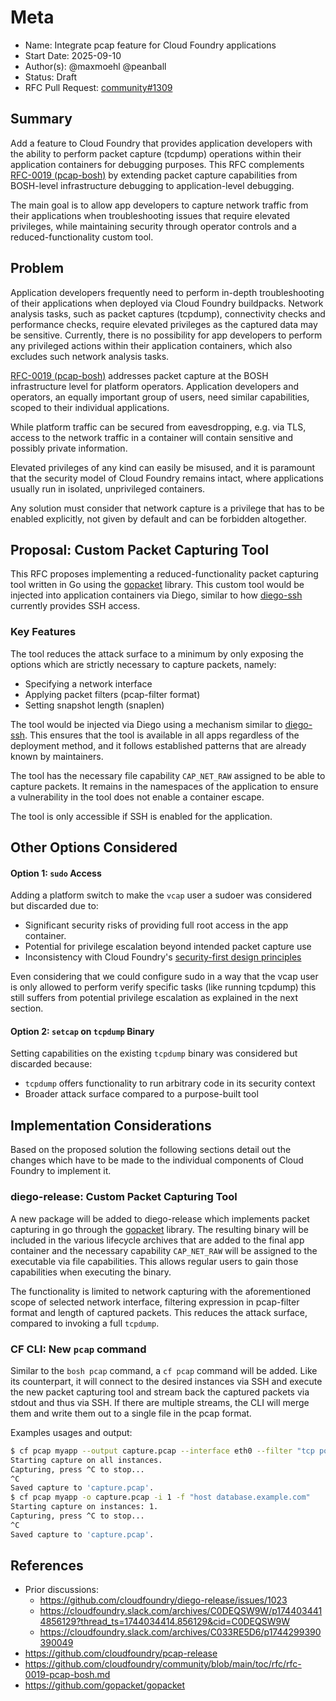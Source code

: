 # Meta
[meta]: #meta
- Name: Integrate pcap feature for Cloud Foundry applications
- Start Date: 2025-09-10
- Author(s): @maxmoehl @peanball
- Status: Draft
- RFC Pull Request: [community#1309](https://github.com/cloudfoundry/community/issues/1309)

## Summary

Add a feature to Cloud Foundry that provides application developers with the
ability to perform packet capture (tcpdump) operations within their
application containers for debugging purposes. This RFC complements
[RFC-0019 (pcap-bosh)](rfc-0019-pcap-bosh.md) by extending packet capture
capabilities from BOSH-level infrastructure debugging to application-level
debugging.

The main goal is to allow app developers to capture network traffic from
their applications when troubleshooting issues that require elevated
privileges, while maintaining security through operator controls and a
reduced-functionality custom tool.

## Problem

Application developers frequently need to perform in-depth troubleshooting
of their applications when deployed via Cloud Foundry buildpacks. Network analysis
tasks, such as packet captures (tcpdump), connectivity checks and performance
checks, require elevated privileges as the captured data may be sensitive.
Currently, there is no possibility for app developers to perform any privileged
actions within their application containers, which also excludes such network
analysis tasks.

[RFC-0019 (pcap-bosh)](rfc-0019-pcap-bosh.md) addresses packet capture
at the BOSH infrastructure level for platform operators. Application developers
and operators, an equally important group of users, need similar capabilities,
scoped to their individual applications.

While platform traffic can be secured from eavesdropping, e.g. via TLS, access
to the network traffic in a container will contain sensitive and possibly
private information. 

Elevated privileges of any kind can easily be misused, and it is paramount that
the security model of Cloud Foundry remains intact, where applications usually
run in isolated, unprivileged containers.

Any solution must consider that network capture is a privilege that has to be
enabled explicitly, not given by default and can be forbidden altogether.

## Proposal: Custom Packet Capturing Tool

This RFC proposes implementing a reduced-functionality packet capturing tool
written in Go using the [gopacket][gopacket] library. This custom tool would be
injected into application containers via Diego, similar to how [diego-ssh][diego-ssh]
currently provides SSH access.

### Key Features

The tool reduces the attack surface to a minimum by only exposing the options
which are strictly necessary to capture packets, namely:
* Specifying a network interface
* Applying packet filters (pcap-filter format)
* Setting snapshot length (snaplen)

The tool would be injected via Diego using a mechanism similar to
[diego-ssh][diego-ssh]. This ensures that the tool is available in all apps
regardless of the deployment method, and it follows established patterns that
are already known by maintainers.

The tool has the necessary file capability `CAP_NET_RAW` assigned
to be able to capture packets. It remains in the namespaces of
the application to ensure a vulnerability in the tool does not enable a
container escape.

The tool is only accessible if SSH is enabled for the application.

## Other Options Considered

#### Option 1: `sudo` Access

Adding a platform switch to make the `vcap` user a sudoer was considered but
discarded due to:
* Significant security risks of providing full root access in the app container.
* Potential for privilege escalation beyond intended packet capture use
* Inconsistency with Cloud Foundry's [security-first design principles][cf-sec]

Even considering that we could configure sudo in a way that the vcap user is
only allowed to perform verify specific tasks (like running tcpdump) this still
suffers from potential privilege escalation as explained in the next section.

#### Option 2: `setcap` on `tcpdump` Binary

Setting capabilities on the existing `tcpdump` binary was considered but
discarded because:
* `tcpdump` offers functionality to run arbitrary code in its security
  context
* Broader attack surface compared to a purpose-built tool

## Implementation Considerations

Based on the proposed solution the following sections detail out the changes
which have to be made to the individual components of Cloud Foundry to implement
it.

### diego-release: Custom Packet Capturing Tool

A new package will be added to diego-release which implements packet capturing
in go through the [gopacket][gopacket] library. The resulting binary will be included in
the various lifecycle archives that are added to the final app container and
the necessary capability `CAP_NET_RAW` will be assigned
to the executable via file capabilities. This allows regular users to gain those
capabilities when executing the binary.

The functionality is limited to network capturing with the aforementioned scope
of selected network interface, filtering expression in pcap-filter format and
length of captured packets. This reduces the attack surface, compared to
invoking a full `tcpdump`.

### CF CLI: New `pcap` command

Similar to the `bosh pcap` command, a `cf pcap` command will be added. Like its
counterpart, it will connect to the desired instances via SSH and execute the new
packet capturing tool and stream back the captured packets via stdout and thus via SSH. If there
are multiple streams, the CLI will merge them and write them out to a single
file in the pcap format.

Examples usages and output:

```bash
$ cf pcap myapp --output capture.pcap --interface eth0 --filter "tcp port 80" --snaplen 1500
Starting capture on all instances.
Capturing, press ^C to stop...
^C
Saved capture to 'capture.pcap'.
$ cf pcap myapp -o capture.pcap -i 1 -f "host database.example.com"
Starting capture on instances: 1.
Capturing, press ^C to stop...
^C
Saved capture to 'capture.pcap'.
```

## References

* Prior discussions:
  * https://github.com/cloudfoundry/diego-release/issues/1023
  * https://cloudfoundry.slack.com/archives/C0DEQSW9W/p1744034414856129?thread_ts=1744034414.856129&cid=C0DEQSW9W
  * https://cloudfoundry.slack.com/archives/C033RE5D6/p1744299390390049
* https://github.com/cloudfoundry/pcap-release
* https://github.com/cloudfoundry/community/blob/main/toc/rfc/rfc-0019-pcap-bosh.md
* https://github.com/gopacket/gopacket

[gopacket]: https://github.com/gopacket/gopacket
[diego-ssh]: https://github.com/cloudfoundry/diego-ssh
[cf-sec]: https://docs.cloudfoundry.org/concepts/security.html
